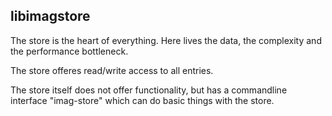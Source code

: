 ## libimagstore

The store is the heart of everything. Here lives the data, the complexity and
the performance bottleneck.

The store offeres read/write access to all entries.

The store itself does not offer functionality, but has a commandline interface
"imag-store" which can do basic things with the store.


